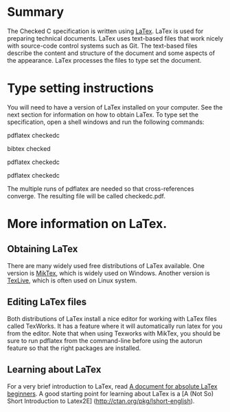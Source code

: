 # Summary

The Checked C specification is written using [LaTex](https://latex-project.org/intro.html).
LaTex is used for preparing technical documents.  LaTex uses text-based files that work
nicely with source-code control systems such as Git.  The text-based files describe the
content and structure of the document and some aspects of the appearance.  LaTex processes
the files to type set the document.

# Type setting instructions

You will need to have a version of LaTex installed on your computer.  See the next
section for information on how to obtain LaTex.  To type set the specification, open a shell
windows and run the following commands:

pdflatex checkedc

bibtex checked

pdflatex checkedc

pdflatex checkedc

The multiple runs of pdflatex are needed so that cross-references converge.   The
resulting file will be called checkedc.pdf.

# More information on LaTex.

## Obtaining LaTex 
There are many widely
used free distributions of LaTex available.   One version is [MikTex](http://www.miktek.org),
which is widely used on Windows.  Another version is [TexLive](http://tug.org/texlive/),
which is often used on Linux system.

## Editing LaTex files

Both distributions of LaTex install a nice editor for working with LaTex files called TexWorks.    It has a feature where it will automatically run latex for you from the editor.    Note that when using Texworks with MikTex, you should be sure to run pdflatex from the command-line before using the autorun feature so that the right packages are installed.

## Learning about LaTex

For a very brief introduction to LaTex, read [A document for absolute LaTex beginners](http://ctan.org/pkg/first-latex-doc).   A good starting point for learning about LaTex is a [A (Not So) Short Introduction to Latex2E] (http://ctan.org/pkg/lshort-english).

